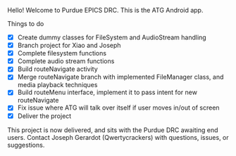 Hello! Welcome to Purdue EPICS DRC. This is the ATG Android app.

Things to do

- [x] Create dummy classes for FileSystem and AudioStream handling
- [x] Branch project for Xiao and Joseph
- [x] Complete filesystem functions
- [x] Complete audio stream functions
- [x] Build routeNavigate activity
- [x] Merge routeNavigate branch with implemented FileManager class, and media playback techniques
- [x] Build routeMenu interface, implement it to pass intent for new routeNavigate
- [x] Fix issue where ATG will talk over itself if user moves in/out of screen
- [X] Deliver the project

This project is now delivered, and sits with the Purdue DRC awaiting end users. Contact Joseph Gerardot (Qwertycrackers) with questions, issues, or suggestions.

